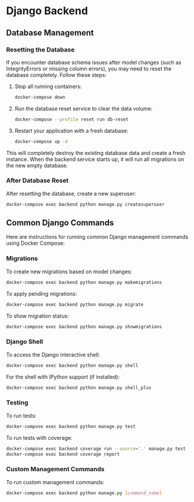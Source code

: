 # Django Backend

## Database Management

### Resetting the Database

If you encounter database schema issues after model changes (such as IntegrityErrors or missing column errors), you may need to reset the database completely. Follow these steps:

1. Stop all running containers:

   ```bash
   docker-compose down
   ```

2. Run the database reset service to clear the data volume:

   ```bash
   docker-compose --profile reset run db-reset
   ```

3. Restart your application with a fresh database:

   ```bash
   docker-compose up -d
   ```

This will completely destroy the existing database data and create a fresh instance. When the backend service starts up, it will run all migrations on the new empty database.

### After Database Reset

After resetting the database, create a new superuser:

```bash
docker-compose exec backend python manage.py createsuperuser
```

## Common Django Commands

Here are instructions for running common Django management commands using Docker Compose:

### Migrations

To create new migrations based on model changes:

```bash
docker-compose exec backend python manage.py makemigrations
```

To apply pending migrations:

```bash
docker-compose exec backend python manage.py migrate
```

To show migration status:

```bash
docker-compose exec backend python manage.py showmigrations
```

### Django Shell

To access the Django interactive shell:

```bash
docker-compose exec backend python manage.py shell
```

For the shell with IPython support (if installed):

```bash
docker-compose exec backend python manage.py shell_plus
```

### Testing

To run tests:

```bash
docker-compose exec backend python manage.py test
```

To run tests with coverage:

```bash
docker-compose exec backend coverage run --source='.' manage.py test
docker-compose exec backend coverage report
```

### Custom Management Commands

To run custom management commands:

```bash
docker-compose exec backend python manage.py [command_name]
```
